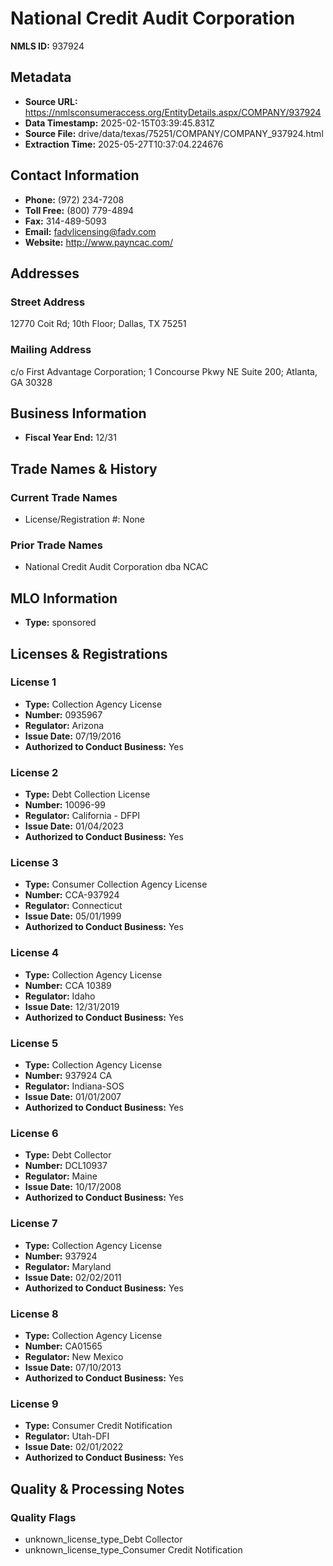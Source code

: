 # National Credit Audit Corporation

**NMLS ID:** 937924

## Metadata
- **Source URL:** https://nmlsconsumeraccess.org/EntityDetails.aspx/COMPANY/937924
- **Data Timestamp:** 2025-02-15T03:39:45.831Z
- **Source File:** drive/data/texas/75251/COMPANY/COMPANY_937924.html
- **Extraction Time:** 2025-05-27T10:37:04.224676

## Contact Information
- **Phone:** (972) 234-7208
- **Toll Free:** (800) 779-4894
- **Fax:** 314-489-5093
- **Email:** fadvlicensing@fadv.com
- **Website:** http://www.payncac.com/

## Addresses
### Street Address
12770 Coit Rd; 10th Floor; Dallas, TX 75251

### Mailing Address
c/o First Advantage Corporation; 1 Concourse Pkwy NE Suite 200; Atlanta, GA 30328

## Business Information
- **Fiscal Year End:** 12/31

## Trade Names & History
### Current Trade Names
- License/Registration #: None

### Prior Trade Names
- National Credit Audit Corporation dba NCAC

## MLO Information
- **Type:** sponsored

## Licenses & Registrations

### License 1
- **Type:** Collection Agency License
- **Number:** 0935967
- **Regulator:** Arizona
- **Issue Date:** 07/19/2016
- **Authorized to Conduct Business:** Yes

### License 2
- **Type:** Debt Collection License
- **Number:** 10096-99
- **Regulator:** California - DFPI
- **Issue Date:** 01/04/2023
- **Authorized to Conduct Business:** Yes

### License 3
- **Type:** Consumer Collection Agency License
- **Number:** CCA-937924
- **Regulator:** Connecticut
- **Issue Date:** 05/01/1999
- **Authorized to Conduct Business:** Yes

### License 4
- **Type:** Collection Agency License
- **Number:** CCA 10389
- **Regulator:** Idaho
- **Issue Date:** 12/31/2019
- **Authorized to Conduct Business:** Yes

### License 5
- **Type:** Collection Agency License
- **Number:** 937924 CA
- **Regulator:** Indiana-SOS
- **Issue Date:** 01/01/2007
- **Authorized to Conduct Business:** Yes

### License 6
- **Type:** Debt Collector
- **Number:** DCL10937
- **Regulator:** Maine
- **Issue Date:** 10/17/2008
- **Authorized to Conduct Business:** Yes

### License 7
- **Type:** Collection Agency License
- **Number:** 937924
- **Regulator:** Maryland
- **Issue Date:** 02/02/2011
- **Authorized to Conduct Business:** Yes

### License 8
- **Type:** Collection Agency License
- **Number:** CA01565
- **Regulator:** New Mexico
- **Issue Date:** 07/10/2013
- **Authorized to Conduct Business:** Yes

### License 9
- **Type:** Consumer Credit Notification
- **Regulator:** Utah-DFI
- **Issue Date:** 02/01/2022
- **Authorized to Conduct Business:** Yes

## Quality & Processing Notes
### Quality Flags
- unknown_license_type_Debt Collector
- unknown_license_type_Consumer Credit Notification
